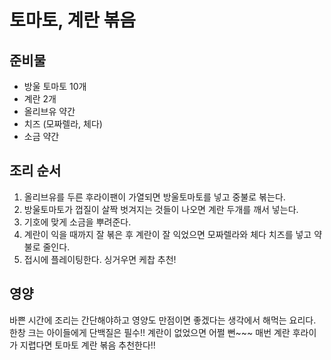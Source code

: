 # 토마토, 계란 볶음
## 준비물
- 방울 토마토 10개
- 계란 2개
- 올리브유 약간
- 치즈 (모짜렐라, 체다)
- 소금 약간
  

## 조리 순서
1. 올리브유를 두른 후라이팬이 가열되면 방울토마토를 넣고 중불로 볶는다.
2. 방울토마토가 껍질이 살짝 벗겨지는 것들이 나오면 계란 두개를 깨서 넣는다.
3. 기호에 맞게 소금을 뿌려준다. 
4. 계란이 익을 때까지 잘 볶은 후 계란이 잘 익었으면 모짜렐라와 체다 치즈를 넣고 약불로 줄인다.
5. 접시에 플레이팅한다. 싱거우면 케찹 추천!

## 영양
바쁜 시간에 조리는 간단해야하고 영양도 만점이면 좋겠다는 생각에서 해먹는 요리다.
한창 크는 아이들에게 단백질은 필수!!
계란이 없었으면 어쩔 뻔~~~
매번 계란 후라이가 지렵다면 토마토 계란 볶음 추천한다!!


